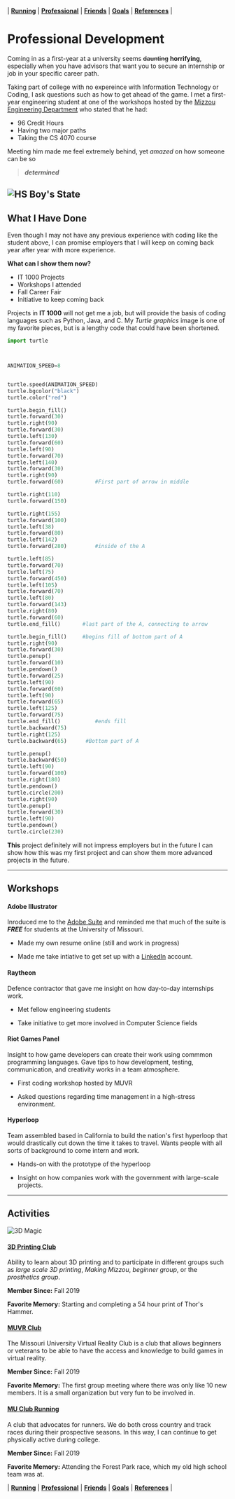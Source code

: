 | [**Running**](/Running) | [**Professional**](/Professional) | [**Friends**](/Friends) | [**Goals**](/Goals) | [**References**](/References) |


# Professional Development

Coming in as a first-year at a university seems ~~daunting~~ **horrifying**, especially when you have advisors that want you to secure an internship or job in your specific career path. 

Taking part of college with no expereince with Information Technology or Coding, I ask questions such as how to get ahead of the game. I met a first-year engineering student at one of the workshops hosted by the [Mizzou Engineering Department](https://engineering.missouri.edu/) who stated that he had:

* 96 Credit Hours
* Having two major paths
* Taking the CS 4070 course

Meeting him made me feel extremely behind, yet *amazed* on how someone can be so
>**_determined_** 

![HS Boy's State](/IMG_7700.jpg)
---

## What I Have Done

Even though I may not have any previous experience with coding like the student above, I can promise employers that I will keep on coming back year after year with more experience. 

**What can I show them now?**

* IT 1000 Projects
* Workshops I attended
* Fall Career Fair
* Initiative to keep coming back

Projects in **IT 1000** will not get me a job, but will provide the basis of coding languages such as Python, Java, and C. My *Turtle graphics* image is one of my favorite pieces, but is a lengthy code that could have been shortened.
 
 ```Python
 import turtle



ANIMATION_SPEED=8


turtle.speed(ANIMATION_SPEED)
turtle.bgcolor("black")
turtle.color("red")

turtle.begin_fill()
turtle.forward(30)
turtle.right(90)
turtle.forward(30)
turtle.left(130)
turtle.forward(60)
turtle.left(90)
turtle.forward(70)
turtle.left(140)
turtle.forward(30)
turtle.right(90)
turtle.forward(60)          #First part of arrow in middle

turtle.right(110)
turtle.forward(150)

turtle.right(155)
turtle.forward(100)
turtle.left(38)
turtle.forward(80)
turtle.left(142)
turtle.forward(280)         #inside of the A

turtle.left(85)
turtle.forward(70)
turtle.left(75)
turtle.forward(450)
turtle.left(105)
turtle.forward(70)
turtle.left(80)
turtle.forward(143)
turtle.right(80)
turtle.forward(60)
turtle.end_fill()       #last part of the A, connecting to arrow

turtle.begin_fill()     #begins fill of bottom part of A
turtle.right(90)
turtle.forward(30)
turtle.penup()
turtle.forward(10)
turtle.pendown()
turtle.forward(25)
turtle.left(90)
turtle.forward(60)
turtle.left(90)
turtle.forward(65)
turtle.left(125)
turtle.forward(75)
turtle.end_fill()           #ends fill
turtle.backward(75)
turtle.right(125)
turtle.backward(65)      #Bottom part of A

turtle.penup()
turtle.backward(50)
turtle.left(90)
turtle.forward(100)
turtle.right(180)
turtle.pendown()
turtle.circle(200)
turtle.right(90)
turtle.penup()
turtle.forward(30)
turtle.left(90)
turtle.pendown()
turtle.circle(230)
```

**This** project definitely will not impress employers but in the future I can show how this was my first project and can show them more advanced projects in the future.

---

## Workshops 

#### Adobe Illustrator

Inroduced me to the [Adobe Suite](https://tinyurl.com/qu2lkd6) and reminded me that much of the suite is **_FREE_** for students at the University of Missouri.

* Made my own resume online (still and work in progress)

* Made me take intiative to get set up with a [LinkedIn](https://www.linkedin.com/in/payton-marlin-836b23196/) account.

#### Raytheon

Defence contractor that gave me insight on how day-to-day internships work.

* Met fellow engineering students

* Take initiative to get more involved in Computer Science fields

#### Riot Games Panel

Insight to how game developers can create their work using commmon programming languages. Gave tips to how development, testing, communication, and creativity works in a team atmosphere.

* First coding workshop hosted by MUVR

* Asked questions regarding time management in a high-stress environment.

#### Hyperloop

Team assembled based in California to build the nation's first hyperloop that would drastically cut down the time it takes to travel. Wants people with all sorts of background to come intern and work.

* Hands-on with the prototype of the hyperloop

* Insight on how companies work with the government with large-scale projects.

---

## Activities

![3D Magic](https://bit.ly/2DS5R4L)
#### [3D Printing Club](https://missouri.campuslabs.com/engage/organization/3d-printing-club)

Ability to learn about 3D printing and to participate in different groups such as _large scale 3D printing_, _Making Mizzou_, _beginner group_, or the _prosthetics group_.
 
 **Member Since:** Fall 2019

**Favorite Memory:** Starting and completing a 54 hour print of Thor's Hammer. 

#### [MUVR Club](https://missouri.campuslabs.com/engage/organization/university-of-missouri-virtual-reality)

The Missouri University Virtual Reality Club is a club that allows beginners or veterans to be able to have the access and knowledge to build games in virtual reality.

**Member Since:** Fall 2019

**Favorite Memory:** The first group meeting where there was only like 10 new members. It is a small organization but very fun to be involved in.

#### [MU Club Running](https://missouri.campuslabs.com/engage/organization/mizzou-club-running)

A club that advocates for runners. We do both cross country and track races during their prospective seasons. In this way, I can continue to get physically active during college.

**Member Since:** Fall 2019

**Favorite Memory:** Attending the Forest Park race, which my old high school team was at.

| [**Running**](/Running) | [**Professional**](/Professional) | [**Friends**](/Friends) | [**Goals**](/Goals) | [**References**](/References) |
